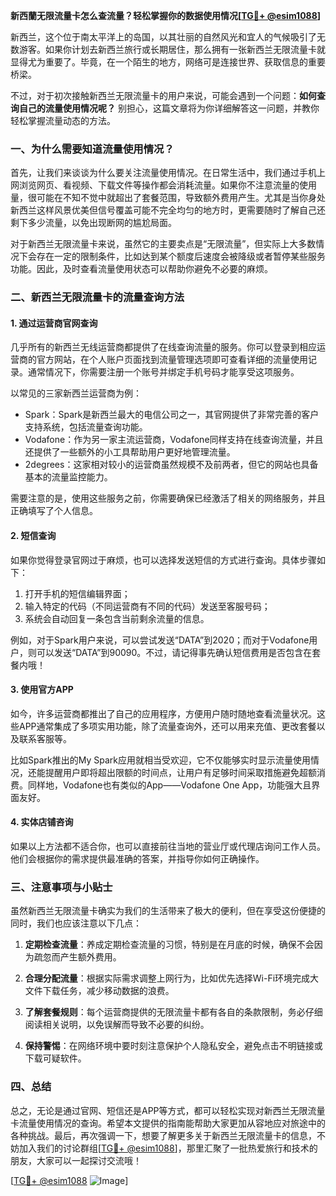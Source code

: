 **新西蘭无限流量卡怎么查流量？轻松掌握你的数据使用情况[[TG💪+ @esim1088](https://t.me/s/esim1088)]**

新西兰，这个位于南太平洋上的岛国，以其壮丽的自然风光和宜人的气候吸引了无数游客。如果你计划去新西兰旅行或长期居住，那么拥有一张新西兰无限流量卡就显得尤为重要了。毕竟，在一个陌生的地方，网络可是连接世界、获取信息的重要桥梁。

不过，对于初次接触新西兰无限流量卡的用户来说，可能会遇到一个问题：**如何查询自己的流量使用情况呢？** 别担心，这篇文章将为你详细解答这一问题，并教你轻松掌握流量动态的方法。

### **一、为什么需要知道流量使用情况？**

首先，让我们来谈谈为什么要关注流量使用情况。在日常生活中，我们通过手机上网浏览网页、看视频、下载文件等操作都会消耗流量。如果你不注意流量的使用量，很可能在不知不觉中就超出了套餐范围，导致额外费用产生。尤其是当你身处新西兰这样风景优美但信号覆盖可能不完全均匀的地方时，更需要随时了解自己还剩下多少流量，以免出现断网的尴尬局面。

对于新西兰无限流量卡来说，虽然它的主要卖点是“无限流量”，但实际上大多数情况下会存在一定的限制条件，比如达到某个额度后速度会被降级或者暂停某些服务功能。因此，及时查看流量使用状态可以帮助你避免不必要的麻烦。

### **二、新西兰无限流量卡的流量查询方法**

#### **1. 通过运营商官网查询**
几乎所有的新西兰无线运营商都提供了在线查询流量的服务。你可以登录到相应运营商的官方网站，在个人账户页面找到流量管理选项即可查看详细的流量使用记录。通常情况下，你需要注册一个账号并绑定手机号码才能享受这项服务。

以常见的三家新西兰运营商为例：
- Spark：Spark是新西兰最大的电信公司之一，其官网提供了非常完善的客户支持系统，包括流量查询功能。
- Vodafone：作为另一家主流运营商，Vodafone同样支持在线查询流量，并且还提供了一些额外的小工具帮助用户更好地管理流量。
- 2degrees：这家相对较小的运营商虽然规模不及前两者，但它的网站也具备基本的流量监控能力。

需要注意的是，使用这些服务之前，你需要确保已经激活了相关的网络服务，并且正确填写了个人信息。

#### **2. 短信查询**
如果你觉得登录官网过于麻烦，也可以选择发送短信的方式进行查询。具体步骤如下：
1. 打开手机的短信编辑界面；
2. 输入特定的代码（不同运营商有不同的代码）发送至客服号码；
3. 系统会自动回复一条包含当前剩余流量的信息。

例如，对于Spark用户来说，可以尝试发送“DATA”到2020；而对于Vodafone用户，则可以发送“DATA”到90090。不过，请记得事先确认短信费用是否包含在套餐内哦！

#### **3. 使用官方APP**
如今，许多运营商都推出了自己的应用程序，方便用户随时随地查看流量状况。这些APP通常集成了多项实用功能，除了流量查询外，还可以用来充值、更改套餐以及联系客服等。

比如Spark推出的My Spark应用就相当受欢迎，它不仅能够实时显示流量使用情况，还能提醒用户即将超出限额的时间点，让用户有足够时间采取措施避免超额消费。同样地，Vodafone也有类似的App——Vodafone One App，功能强大且界面友好。

#### **4. 实体店铺咨询**
如果以上方法都不适合你，也可以直接前往当地的营业厅或代理店询问工作人员。他们会根据你的需求提供最准确的答案，并指导你如何正确操作。

### **三、注意事项与小贴士**

虽然新西兰无限流量卡确实为我们的生活带来了极大的便利，但在享受这份便捷的同时，我们也应该注意以下几点：

1. **定期检查流量**：养成定期检查流量的习惯，特别是在月底的时候，确保不会因为疏忽而产生额外费用。
   
2. **合理分配流量**：根据实际需求调整上网行为，比如优先选择Wi-Fi环境完成大文件下载任务，减少移动数据的浪费。

3. **了解套餐规则**：每个运营商提供的无限流量卡都有各自的条款限制，务必仔细阅读相关说明，以免误解而导致不必要的纠纷。

4. **保持警惕**：在网络环境中要时刻注意保护个人隐私安全，避免点击不明链接或下载可疑软件。

### **四、总结**

总之，无论是通过官网、短信还是APP等方式，都可以轻松实现对新西兰无限流量卡流量使用情况的查询。希望本文提供的指南能帮助大家更加从容地应对旅途中的各种挑战。最后，再次强调一下，想要了解更多关于新西兰无限流量卡的信息，不妨加入我们的讨论群组[[TG💪+ @esim1088](https://t.me/s/esim1088)]，那里汇聚了一批热爱旅行和技术的朋友，大家可以一起探讨交流哦！

[[TG💪+ @esim1088](https://t.me/s/esim1088) ![Image](https://i.postimg.cc/4NQfJmqS/Snipaste-2025-05-13-00-14-12.png)]